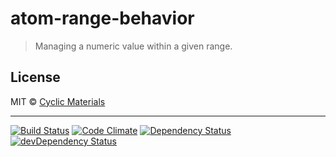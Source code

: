# atom-range-behavior

> Managing a numeric value within a given range.

## License

MIT © [Cyclic Materials](http://github.com/CyclicMaterials)

- - -

[![Build Status](https://travis-ci.org/CyclicMaterials/atom-range-behavior.svg)](https://travis-ci.org/CyclicMaterials/atom-range-behavior)
[![Code Climate](https://codeclimate.com/github/CyclicMaterials/atom-range-behavior/badges/gpa.svg)](https://codeclimate.com/github/CyclicMaterials/atom-range-behavior)
[![Dependency Status](https://david-dm.org/CyclicMaterials/atom-range-behavior.svg)](https://david-dm.org/CyclicMaterials/atom-range-behavior)
[![devDependency Status](https://david-dm.org/CyclicMaterials/atom-range-behavior/dev-status.svg)](https://david-dm.org/CyclicMaterials/atom-range-behavior#info=devDependencies)
